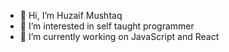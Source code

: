 - 👋 Hi, I’m Huzaif Mushtaq
- 👀 I’m interested in self taught programmer
- 🌱 I’m currently working on JavaScript and React

<!---
huzfm/huzfm is a ✨ special ✨ repository because its `README.md` (this file) appears on your GitHub profile.
You can click the Preview link to take a look at your changes.
--->
